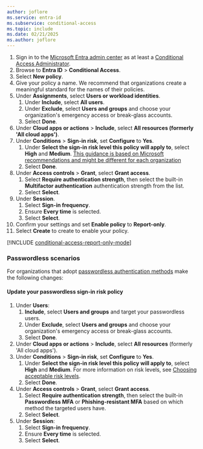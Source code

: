 ```yaml
---
author: joflore
ms.service: entra-id
ms.subservice: conditional-access
ms.topic: include
ms.date: 02/21/2025
ms.author: joflore
---
```


1. Sign in to the [Microsoft Entra admin center](https://entra.microsoft.com) as at least a [Conditional Access Administrator](~/identity/role-based-access-control/permissions-reference.md#conditional-access-administrator).
1. Browse to **Entra ID** > **Conditional Access**.
1. Select **New policy**.
1. Give your policy a name. We recommend that organizations create a meaningful standard for the names of their policies.
1. Under **Assignments**, select **Users or workload identities**.
   1. Under **Include**, select **All users**.
   1. Under **Exclude**, select **Users and groups** and choose your organization's emergency access or break-glass accounts. 
   1. Select **Done**.
1. Under **Cloud apps or actions** > **Include**, select **All resources (formerly 'All cloud apps')**.
1. Under **Conditions** > **Sign-in risk**, set **Configure** to **Yes**. 
   1. Under **Select the sign-in risk level this policy will apply to**, select **High** and **Medium**. [This guidance is based on Microsoft recommendations and might be different for each organization](../id-protection/howto-identity-protection-configure-risk-policies.md#choosing-acceptable-risk-levels)
   1. Select **Done**.
1. Under **Access controls** > **Grant**, select **Grant access**.
   1. Select **Require authentication strength**, then select the built-in **Multifactor authentication** authentication strength from the list.
   1. Select **Select**.
1. Under **Session**.
   1. Select **Sign-in frequency**.
   1. Ensure **Every time** is selected.
   1. Select **Select**.
1. Confirm your settings and set **Enable policy** to **Report-only**.
1. Select **Create** to create to enable your policy.

[!INCLUDE [conditional-access-report-only-mode](conditional-access-report-only-mode.md)]

### Passwordless scenarios

For organizations that adopt [passwordless authentication methods](/entra/identity/authentication/howto-authentication-passwordless-deployment) make the following changes: 

#### Update your passwordless sign-in risk policy

1. Under **Users**:
   1. **Include**, select **Users and groups** and target your passwordless users.
   1. Under **Exclude**, select **Users and groups** and choose your organization's emergency access or break-glass accounts.
   1. Select **Done**.
1. Under **Cloud apps or actions** > **Include**, select **All resources** (formerly 'All cloud apps').
1. Under **Conditions** > **Sign-in risk**, set **Configure** to **Yes**.
    1. Under **Select the sign-in risk level this policy will apply to**, select **High** and **Medium**. For more information on risk levels, see [Choosing acceptable risk levels](../id-protection/howto-identity-protection-configure-risk-policies.md#choosing-acceptable-risk-levels).
    1. Select **Done**.
1. Under **Access controls** > **Grant**, select **Grant access**.
    1. Select **Require authentication strength**, then select the built-in **Passwordless MFA** or **Phishing-resistant MFA** based on which method the targeted users have.
    1. Select **Select**.
1. Under **Session**:
    1. Select **Sign-in frequency**.
    1. Ensure **Every time** is selected.
    1. Select **Select**.
